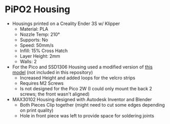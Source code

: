 # PiPO2 Housing

- Housings printed on a Creality Ender 3S w/ Klipper
    - Material: PLA
    - Nozzle Temp: 210°
    - Supports: No
    - Speed: 50mm/s
    - Infill: 15% Cross Hatch
    - Layer Height: 2mm
    - Walls: 2
- For the Pico and SSD1306 Housing used a modified version of [this model](https://makerworld.com/en/models/514436-pi-pico-case-with-ssd1306-oled-slo) (not included in this repository)
    - Increased Height and added loops for the velcro strips
    - Requires M2 Screws
    - Is not designed for the Pico 2W (I could only mount the back 2 screws; the front wasn't aligned)
- MAX30102 Housing designed with Autodesk Inventor and Blender  
    - Both Pieces Clip together (might need to cut some edges depending on print quality)
    - Hole in front piece was left to provide space for soldering joints